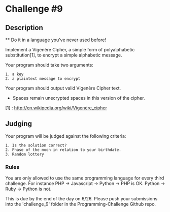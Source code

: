 Challenge #9
============

## Description

** Do it in a language you've never used before!

Implement a Vigenère Cipher, a simple form of polyalphabetic substitution[1], to encrypt a simple alphabetic message.

Your program should take two arguments:
	
	1. a key
	2. a plaintext message to encrypt

Your program should output valid Vigenère Cipher text.

* Spaces remain unecrypted spaces in this version of the cipher.

[1] : http://en.wikipedia.org/wiki/Vigenère_cipher


## Judging

Your program will be judged against the following criteria:

	1. Is the solution correct?
	2. Phase of the moon in relation to your birthdate.
	3. Random lottery


### Rules

You are only allowed to use the same programming language for every third challenge.  For instance PHP -> Javascript -> Python -> PHP is OK.  Python -> Ruby -> Python is not.

This is due by the end of the day on 6/26. Please push your submissions into the 'challenge_9' folder in the Programming-Challenge Github repo.
